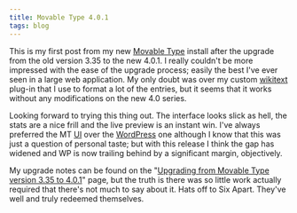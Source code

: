 ```yaml
---
title: Movable Type 4.0.1
tags: blog
---
```


This is my first post from my new [Movable Type](http://wincent.com/wiki/Movable%20Type) install after the upgrade from the old version 3.35 to the new 4.0.1. I really couldn't be more impressed with the ease of the upgrade process; easily the best I've ever seen in a large web application. My only doubt was over my custom [wikitext](http://wincent.com/wiki/wikitext) plug-in that I use to format a lot of the entries, but it seems that it works without any modifications on the new 4.0 series.

Looking forward to trying this thing out. The interface looks slick as hell, the stats are a nice frill and the live preview is an instant win. I've always preferred the MT [UI](http://wincent.com/wiki/UI) over the [WordPress](http://wincent.com/wiki/WordPress) one although I know that this was just a question of personal taste; but with this release I think the gap has widened and WP is now trailing behind by a significant margin, objectively.

My upgrade notes can be found on the "[Upgrading from Movable Type version 3.35 to 4.0.1](http://wincent.com/wiki/Upgrading%20from%20Movable%20Type%20version%203.35%20to%204.0.1)" page, but the truth is there was so little work actually required that there's not much to say about it. Hats off to Six Apart. They've well and truly redeemed themselves.
